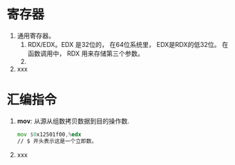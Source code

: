 
# 寄存器

1. 通用寄存器。
	1. RDX/EDX。EDX 是32位的， 在64位系统里， EDX是RDX的低32位。
	    在函数调用中， RDX 用来存储第三个参数。
	3. 
2. xxx

# 汇编指令
1. **mov**: 从源从组数拷贝数据到目的操作数.
	```asm
	mov $0x12501f00,%edx
	// $ 开头表示这是一个立即数。
	
	```
3. xxx
<!--stackedit_data:
eyJoaXN0b3J5IjpbLTE1ODMyNzI0NjgsLTE1ODE0OTg3OTEsNz
MwOTk4MTE2XX0=
-->